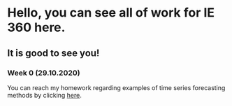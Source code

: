 # Hello, you can see all of work for IE 360 here.
## It is good to see you!

### Week 0 (29.10.2020)
You can reach my homework regarding examples of time series forecasting methods by clicking [here](Files/example_homework_0.html).
